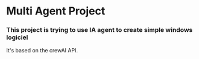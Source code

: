 # Multi Agent Project

### This project is trying to use IA agent to create simple windows logiciel

It's based on the crewAI API.
